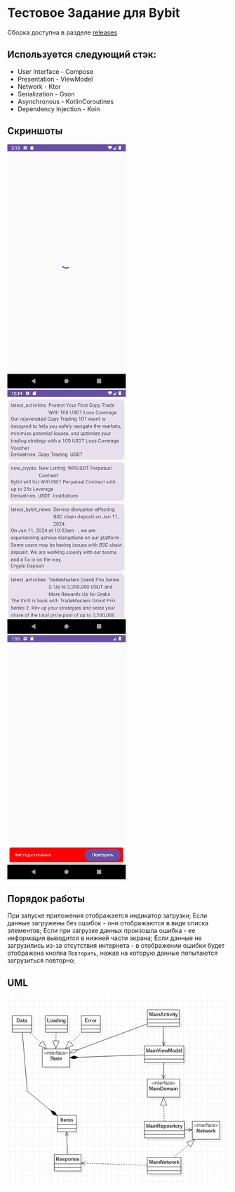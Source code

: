 # Тестовое Задание для Bybit

Сборка доступна в разделе [releases](https://github.com/JorikFat/TestBybit/releases/tag/1.0.0)

## Используется следующий стэк:
 - User Interface - Compose
 - Presentation - ViewModel
 - Network - Ktor
 - Serialization - Gson
 - Asynchronous - KotlinCoroutines
 - Dependency Injection - Koin

## Скриншоты
![Загрузка](/materials/loading.png?raw=true "Загрузка")![Список](/materials/list.png?raw=true "Список")![Ошибка](/materials/exception.png?raw=true "Ошибка")

## Порядок работы
При запуске приложения отображается индикатор загрузки;
Если данные загружены без ошибок - они отображаются в виде списка элементов;
Если при загрузке данных произошла ошибка - ее информация выводится в нижней части экрана; 
Если данные не загрузились из-за отсутствия интернета - в отображении ошибки будет отображена кнопка `Повторить`, нажав на которую данные попытаются загрузиться повторно;

## UML
![](/materials/UML.jpg?raw=true)

